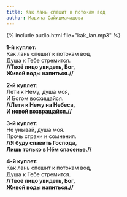 ```yaml
---
title: Как лань спешит к потокам вод
author: Мадина Сайидмамадова
---
```

{% include audio.html file="kak_lan.mp3" %}

**1-й куплет:**  
Как лань спешит к потокам вод,  
Душа к Тебе стремится.  
**//Твоё лицо увидеть, Бог,  
Живой воды напиться.//**

**2-й куплет:**  
Лети к Нему, душа моя,  
И Богом восхищайся.  
**//Лети к Нему на Небеса,  
И новой возвращайся.//**

**3-й куплет:**  
Не унывай, душа моя.  
Прочь страхи и сомнения.  
**//Я буду славить Господа,  
Лишь только в Нём спасенье.//**

**4-й куплет:**  
Как лань спешит к потокам вод,  
Душа к Тебе стремится.  
**//Твоё лицо увидеть, Бог,  
Живой воды напиться.//**
